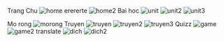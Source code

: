 
Trang Chu
![home](https://github.com/NgocAn24/English_app/assets/147326923/a72b8512-1cee-4793-ab46-f0460b65f806)    erererte
![home2](https://github.com/NgocAn24/English_app/assets/147326923/58314fff-e3c1-41e7-9cf5-37a7a3b60646)
Bai hoc
![unit](https://github.com/NgocAn24/English_app/assets/147326923/3cfc9226-4171-4b7f-ad9a-98a90455972b)
![unit2](https://github.com/NgocAn24/English_app/assets/147326923/fed1a8bb-ad6e-4e26-a189-21f77d3f782f)
![unit3](https://github.com/NgocAn24/English_app/assets/147326923/fb323fd6-070e-4c35-8c53-6c2d047570cc)

Mo rong
![morong](https://github.com/NgocAn24/English_app/assets/147326923/e2564301-3bcb-4e0a-badf-39cc8204ff88)
Truyen
![truyen](https://github.com/NgocAn24/English_app/assets/147326923/0b13f940-2518-4d61-a646-ccbdb1565844)
![truyen2](https://github.com/NgocAn24/English_app/assets/147326923/02f7c9a1-389d-4760-80df-d99383c6bb30)
![truyen3](https://github.com/NgocAn24/English_app/assets/147326923/2693d353-8ad9-4465-bdc5-0f9dd654c26d)
Quizz 
![game](https://github.com/NgocAn24/English_app/assets/147326923/a181887a-9763-4faf-a96e-d0779c5dd30b)
![game2](https://github.com/NgocAn24/English_app/assets/147326923/ac0a97d5-7268-4088-adc6-27f6ad04e236)
translate
![dich](https://github.com/NgocAn24/English_app/assets/147326923/0f4d9e37-9748-416c-9d86-4f430d09de0b)
![dich2](https://github.com/NgocAn24/English_app/assets/147326923/92e00bce-fc99-4017-a76f-e341a0f6bae8)
